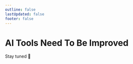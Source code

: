 ```yaml
---
outline: false
lastUpdated: false
footer: false
---
```


# AI Tools Need To Be Improved

Stay tuned 🎁

<demo vue="../components/preview-component.vue" />
<!-- <Twikoo/> -->
